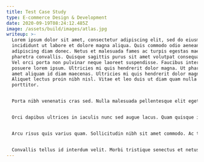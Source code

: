 ```yaml
---
title: Test Case Study
type: E-commerce Design & Development
date: 2020-09-19T08:24:12.485Z
image: /assets/build/images/atlas.jpg
writeup: >-
  Lorem ipsum dolor sit amet, consectetur adipiscing elit, sed do eiusmod tempor
  incididunt ut labore et dolore magna aliqua. Quis commodo odio aenean sed
  adipiscing diam donec. Netus et malesuada fames ac turpis egestas maecenas
  pharetra convallis. Quisque sagittis purus sit amet volutpat consequat mauris.
  Vel orci porta non pulvinar neque laoreet suspendisse. Faucibus interdum
  posuere lorem ipsum. Ultricies mi quis hendrerit dolor magna. Ut pharetra sit
  amet aliquam id diam maecenas. Ultricies mi quis hendrerit dolor magna.
  Aliquet lectus proin nibh nisl. Vitae et leo duis ut diam quam nulla
  porttitor.


  Porta nibh venenatis cras sed. Nulla malesuada pellentesque elit eget gravida cum. Eu ultrices vitae auctor eu augue. Egestas quis ipsum suspendisse ultrices gravida dictum. Quis vel eros donec ac. In egestas erat imperdiet sed euismod. Netus et malesuada fames ac turpis egestas sed tempus. Turpis tincidunt id aliquet risus feugiat in. Viverra vitae congue eu consequat ac. Varius morbi enim nunc faucibus a pellentesque sit. Velit scelerisque in dictum non consectetur a erat nam at. Adipiscing tristique risus nec feugiat in fermentum posuere. Faucibus et molestie ac feugiat sed lectus.


  Orci dapibus ultrices in iaculis nunc sed augue lacus. Quam quisque id diam vel quam elementum pulvinar. Vivamus arcu felis bibendum ut tristique. Netus et malesuada fames ac. Curabitur gravida arcu ac tortor dignissim convallis. Tristique senectus et netus et malesuada fames ac. Enim facilisis gravida neque convallis a cras semper auctor. Ut tristique et egestas quis ipsum suspendisse ultrices gravida. Sed tempus urna et pharetra pharetra massa massa ultricies. Id interdum velit laoreet id donec ultrices. Dui nunc mattis enim ut tellus elementum. Posuere morbi leo urna molestie at. Nam aliquam sem et tortor consequat id porta. Aliquam etiam erat velit scelerisque in dictum non. Bibendum at varius vel pharetra. Semper viverra nam libero justo laoreet. Consectetur a erat nam at lectus urna duis convallis. Ut ornare lectus sit amet est placerat. Morbi tempus iaculis urna id volutpat.


  Arcu risus quis varius quam. Sollicitudin nibh sit amet commodo. Ac turpis egestas integer eget aliquet nibh. Dictumst vestibulum rhoncus est pellentesque elit. Sollicitudin ac orci phasellus egestas tellus rutrum tellus pellentesque. Ultrices vitae auctor eu augue ut lectus arcu bibendum. Elit ullamcorper dignissim cras tincidunt lobortis feugiat vivamus at. Risus feugiat in ante metus dictum at. Et malesuada fames ac turpis egestas maecenas. Suspendisse interdum consectetur libero id faucibus nisl tincidunt eget. Nulla pellentesque dignissim enim sit amet venenatis. Quam viverra orci sagittis eu volutpat odio facilisis. Vivamus at augue eget arcu dictum varius duis at. Nunc non blandit massa enim nec dui nunc. Commodo nulla facilisi nullam vehicula ipsum a arcu cursus vitae. Pellentesque sit amet porttitor eget dolor morbi.


  Convallis tellus id interdum velit. Morbi tristique senectus et netus et malesuada fames. Lectus quam id leo in. In fermentum et sollicitudin ac orci phasellus egestas tellus. Velit dignissim sodales ut eu sem integer. Faucibus a pellentesque sit amet porttitor eget dolor. Nec dui nunc mattis enim ut tellus elementum sagittis vitae. Laoreet suspendisse interdum consectetur libero id. Congue nisi vitae suscipit tellus mauris. At tellus at urna condimentum mattis pellentesque id nibh tortor. Augue ut lectus arcu bibendum at varius vel. Non arcu risus quis varius quam quisque id. Venenatis a condimentum vitae sapien. Suspendisse in est ante in nibh mauris cursus. Phasellus vestibulum lorem sed risus. Tincidunt vitae semper quis lectus nulla at. Nullam vehicula ipsum a arcu. Lacus viverra vitae congue eu consequat ac felis donec.
---
```

